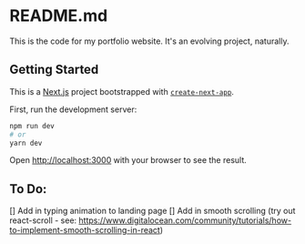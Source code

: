 # README.md

This is the code for my portfolio website. It's an evolving project, naturally.

## Getting Started

This is a [Next.js](https://nextjs.org/) project bootstrapped with [`create-next-app`](https://github.com/vercel/next.js/tree/canary/packages/create-next-app).

First, run the development server:

```bash
npm run dev
# or
yarn dev
```

Open [http://localhost:3000](http://localhost:3000) with your browser to see the result.

## To Do:
[] Add in typing animation to landing page
[] Add in smooth scrolling (try out react-scroll - see: https://www.digitalocean.com/community/tutorials/how-to-implement-smooth-scrolling-in-react)
